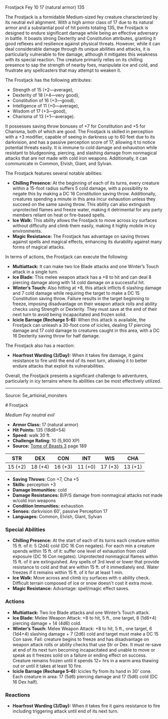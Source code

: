 <MonsterName/>Frostjack</MonsterName>
<CreatureType/>Fey</CreatureType>
<CR/>10</CR>
<AC/>17 (natural armor)</AC>
<HP/>135</HP>
<summary>The Frostjack is a formidable Medium-sized fey creature characterized by its neutral evil alignment. With a high armor class of 17 due to its natural armor and a substantial pool of hit points totaling 135, the Frostjack is designed to endure significant damage while being an effective adversary in battle. It boasts strong Dexterity and Constitution attributes, granting it good reflexes and resilience against physical threats. However, while it can deal considerable damage through its unique abilities and attacks, it is particularly vulnerable to fire damage, although it mitigates this weakness with its special reaction. The creature primarily relies on its chilling presence to sap the strength of nearby foes, manipulate ice and cold, and frustrate any spellcasters that may attempt to weaken it.</summary>

<detail>

The Frostjack has the following attributes: 
- Strength of 15 (+2—average), 
- Dexterity of 18 (+4—very good), 
- Constitution of 16 (+3—good), 
- Intelligence of 11 (+0—average), 
- Wisdom of 17 (+3—good), 
- Charisma of 13 (+1—average). 

It possesses saving throw bonuses of +7 for Constitution and +5 for Charisma, both of which are good. The Frostjack is skilled in perception with a +3 modifier, capable of seeing in darkness up to 60 feet due to its darkvision, and has a passive perception score of 17, allowing it to notice potential threats easily. It is immune to cold damage and exhaustion while resistant to bludgeoning, piercing, and slashing damage from nonmagical attacks that are not made with cold iron weapons. Additionally, it can communicate in Common, Elvish, Giant, and Sylvan.

The Frostjack features several notable abilities:
- **Chilling Presence:** At the beginning of each of its turns, every creature within a 15-foot radius suffers 5 cold damage, with a possibility to negate this by making a DC 16 Constitution saving throw. Additionally, creatures spending a minute in this area incur exhaustion unless they succeed on the same saving throw. This ability can also extinguish unprotected flames and freeze water, making it detrimental for any party members reliant on heat or fire-based spells.
- **Ice Walk:** This ability allows the Frostjack to move across icy surfaces without difficulty and climb them easily, making it highly mobile in icy environments.
- **Magic Resistance:** The Frostjack has advantage on saving throws against spells and magical effects, enhancing its durability against many forms of magical attacks.

In terms of actions, the Frostjack can execute the following:
- **Multiattack:** It can make two Ice Blade attacks and one Winter’s Touch attack in a single turn.
- **Ice Blade:** This melee weapon attack has a +8 to hit and can deal 8 piercing damage along with 14 cold damage on a successful hit.
- **Winter’s Touch:** Also hitting at +8, this attack inflicts 6 slashing damage and 7 cold damage while requiring the target to make a DC 15 Constitution saving throw. Failure results in the target beginning to freeze, imposing disadvantage on their weapon attack rolls and ability checks using Strength or Dexterity. They must save at the end of their next turn to avoid being incapacitated and frozen solid.
- **Icicle Barrage (Recharge 5-6):** When this attack is available, the Frostjack can unleash a 30-foot cone of icicles, dealing 17 piercing damage and 17 cold damage to creatures caught in this area, with a DC 16 Dexterity saving throw for half damage.

The Frostjack also has a reaction:
- **Hoarfrost Warding (3/Day):** When it takes fire damage, it gains resistance to fire until the end of its next turn, allowing it to better endure attacks that exploit its vulnerabilities. 

Overall, the Frostjack presents a significant challenge to adventurers, particularly in icy terrains where its abilities can be most effectively utilized.</detail>



---

Source: 5e_artisinal_monsters

<statblock>
# Frostjack

*Medium* *Fey* *neutral evil*

- **Armor Class:** 17 (natural armor)
- **Hit Points:** 135 (18d8+54)
- **Speed:** walk 30 ft.
- **Challenge Rating:** 10 (5,900 XP)
- **Source:** [Tome of Beasts 3](https://koboldpress.com/kpstore/product/tome-of-beasts-3-for-5th-edition/) page 189

| STR | DEX | CON | INT | WIS | CHA |
| --- | --- | --- | --- | --- | --- |
| 15 (+2) | 18 (+4) | 16 (+3) | 11 (+0) | 17 (+3) | 13 (+1) |

- **Saving Throws**: Con +7, Cha +5
- **Skills:** perception +3
- **Damage Immunities:** cold
- **Damage Resistances:** B/P/S damage from nonmagical attacks not made w/cold iron weapons
- **Condition Immunities:** exhaustion
- **Senses:** darkvision 60', passive Perception 17 
- **Languages:** Common, Elvish, Giant, Sylvan

### Special Abilities

- **Chilling Presence:** At the start of each of its turns each creature within 15 ft. of it: 5 (2d4) cold (DC 16 Con negates). For each min a creature spends within 15 ft. of it: suffer one level of exhaustion from cold exposure (DC 16 Con negates). Unprotected nonmagical flames within 15 ft. of it are extinguished. Any spells of 3rd level or lower that provide resistance to cold and that are within 15 ft. of it immediately end. Water freezes if it remains within 15 ft. of it for at least 1 min.
- **Ice Walk:** Move across and climb icy surfaces with o ability check. Difficult terrain composed of ice or snow doesn't cost it extra move.
- **Magic Resistance:** Advantage: spell/magic effect saves.

### Actions

- **Multiattack:** Two Ice Blade attacks and one Winter’s Touch attack.
- **Ice Blade:** Melee Weapon Attack: +8 to hit, 5 ft., one target, 8 (1d8+4) piercing damage + 14 (4d6) cold.
- **Winter’s Touch:** Melee Weapon Attack: +8 to hit, 5 ft., one target, 6 (1d4+4) slashing damage + 7 (2d6) cold and target must make a DC 15 Con save. Fail: creature begins to freeze and has disadvantage on weapon attack rolls or ability checks that use Str or Dex. It must re-save at end of its next turn becoming incapacitated and unable to move or speak as it freezes solid on a failure or ending effect on success. Creature remains frozen until it spends 12+ hrs in a warm area thawing out or until it takes at least 10 fire.
- **Icicle Barrage (Recharge 5–6):** Icicles fly from its hand in 30' cone. Each creature in area: 17 (5d6) piercing damage and 17 (5d6) cold (DC 16 Dex half).

### Reactions

- **Hoarfrost Warding (3/Day):** When it takes fire it gains resistance to fire including triggering attack until end of its next turn.


</statblock>


